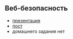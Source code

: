## Веб-безопасность

- [презентация](http://yadi.sk/d/bo1OpD2Av3vC)
- [пост](http://clubs.ya.ru/4611686018427468886/replies.xml?item_no=548)
- домашнего задания нет
